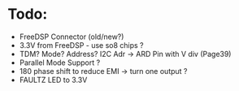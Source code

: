 <h1> Todo: </h1>

<ul>
<li>FreeDSP Connector (old/new?)</li>
<li>3.3V from FreeDSP - use so8 chips ?</li>
<li>TDM? Mode? Address? I2C Adr -> ARD Pin with V div (Page39)</li>
<li>Parallel Mode Support ?</li>
<li>180 phase shift to reduce EMI -> turn one output ?</li>
<li>FAULTZ LED to 3.3V</li>
</ul>
